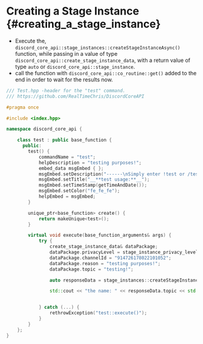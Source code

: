 Creating a Stage Instance {#creating_a_stage_instance}
=============
- Execute the, `discord_core_api::stage_instances::createStageInstanceAsync()` function, while passing in a value of type `discord_core_api::create_stage_instance_data`, with a return value of type `auto` or `discord_core_api::stage_instance`.
- call the function with `discord_core_api::co_routine::get()` added to the end in order to wait for the results now.

```cpp
/// Test.hpp -header for the "test" command.
/// https://github.com/RealTimeChris/DiscordCoreAPI

#pragma once

#include <index.hpp>

namespace discord_core_api {

	class test : public base_function {
	  public:
		test() {
			commandName = "test";
			helpDescription = "testing purposes!";
			embed_data msgEmbed { };
			msgEmbed.setDescription("------\nSimply enter !test or /test!\n------");
			msgEmbed.setTitle("__**test usage:**__");
			msgEmbed.setTimeStamp(getTimeAndDate());
			msgEmbed.setColor("fe_fe_fe");
			helpEmbed = msgEmbed;
		}

		unique_ptr<base_function> create() {
			return makeUnique<test>();
		}

		virtual void execute(base_function_arguments& args) {
			try {
				create_stage_instance_data& dataPackage;
				dataPackage.privacyLevel = stage_instance_privacy_level::GUILD_ONLY;
				dataPackage.channelId = "914726178022101052";
				dataPackage.reason = "testing purposes!";
				dataPackage.topic = "testing!";

				auto responseData = stage_instances::createStageInstanceAsync(const& dataPackage).get();

				std::cout << "the name: " << responseData.topic << std::endl;


			} catch (...) {
				rethrowException("test::execute()");
			}
		}
	};
}
```
